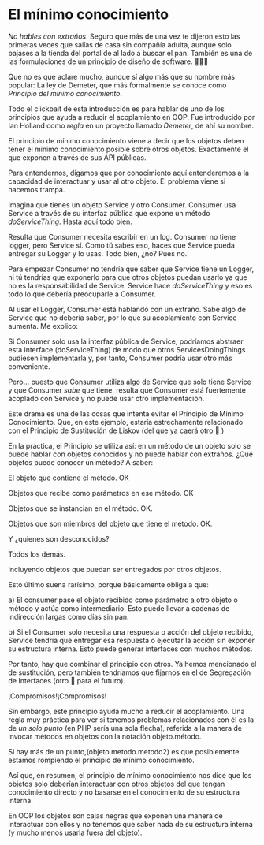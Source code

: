 # El mínimo conocimiento

_No hables con extraños_. Seguro que más de una vez te dijeron esto las primeras veces que salías de casa sin compañía adulta, aunque solo bajases a la tienda del portal de al lado a buscar el pan. También es una de las formulaciones de un principio de diseño de software. 🧻👇🏿

Que no es que aclare mucho, aunque sí algo más que su nombre más popular: La ley de Demeter, que más formalmente se conoce como _Principio del mínimo conocimiento_.

Todo el clickbait de esta introducción es para hablar de uno de los principios que ayuda a reducir el acoplamiento en OOP. Fue introducido por Ian Holland como _regla_ en un proyecto llamado _Demeter_, de ahí su nombre.

El principio de mínimo conocimiento viene a decir que los objetos deben tener el mínimo conocimiento posible sobre otros objetos. Exactamente el que exponen a través de sus API públicas.

Para entendernos, digamos que por conocimiento aquí entenderemos a la capacidad de interactuar y usar al otro objeto. El problema viene si hacemos trampa.

Imagina que tienes un objeto Service y otro Consumer. Consumer usa Service a través de su interfaz pública que expone un método _doServiceThing_. Hasta aquí todo bien.

Resulta que Consumer necesita escribir en un log. Consumer no tiene logger, pero  Service sí. Como tú sabes eso, haces que Service pueda entregar su Logger y lo usas. Todo bien, ¿no? Pues no.

Para empezar Consumer no tendría que saber que Service tiene un Logger, ni tú tendrías que exponerlo para que otros objetos puedan usarlo ya que no es la responsabilidad de Service. Service hace _doServiceThing_ y eso es todo lo que debería preocuparle a Consumer.

Al usar el Logger, Consumer está hablando con un extraño. Sabe algo de Service que no debería saber, por lo que su acoplamiento con Service aumenta. Me explico:

Si Consumer solo usa la interfaz pública de Service, podríamos abstraer esta interface (doServiceThing) de modo que otros ServicesDoingThings pudiesen implementarla y, por tanto, Consumer podría usar otro más conveniente.

Pero… puesto que Consumer utiliza algo de Service que solo tiene Service y que Consumer _sabe_ que tiene, resulta que Consumer está fuertemente acoplado con Service y no puede usar otro implementación.

Este drama es una de las cosas que intenta evitar el Principio de Mínimo Conocimiento. Que, en este ejemplo, estaría estrechamente relacionado con el Principio de Sustitución de Liskov (del que ya caerá otro 🧻 )

En la práctica, el Principio se utiliza así: en un método de un objeto solo se puede hablar con objetos conocidos y no puede hablar con extraños. ¿Qué objetos puede conocer un método? A saber:

El objeto que contiene el método. OK

Objetos que recibe como parámetros en ese método. OK

Objetos que se instancian en el método. OK.

Objetos que son miembros del objeto que tiene el método. OK.

Y ¿quienes son desconocidos?

Todos los demás.

Incluyendo objetos que puedan ser entregados por otros objetos.

Esto último suena rarísimo, porque básicamente obliga a que:

a) El consumer pase el objeto recibido como parámetro a otro objeto o método y actúa como intermediario. Esto puede llevar a cadenas de indirección largas como días sin pan.

b) Si el Consumer solo necesita una respuesta o acción del objeto recibido, Service tendría que entregar esa respuesta o ejecutar la acción sin exponer su estructura interna. Esto puede generar interfaces con muchos métodos.

Por tanto, hay que combinar el principio con otros. Ya hemos mencionado el de sustitución, pero también tendríamos que fijarnos en el de Segregación de Interfaces (otro 🧻 para el futuro).

¡Compromisos!¡Compromisos!

Sin embargo, este principio ayuda mucho a reducir el acoplamiento. Una regla muy práctica para ver si tenemos problemas relacionados con él es la de _un solo punto_ (en PHP sería una sola flecha), referida a la manera de invocar métodos en objetos con la notación objeto.método.

Si hay más de un punto,(objeto.metodo.metodo2) es que posiblemente estamos rompiendo el principio de mínimo conocimiento.

Así que, en resumen, el principio de mínimo conocimiento nos dice que los objetos solo deberían interactuar con otros objetos del que tengan conocimiento directo y no basarse en el conocimiento de su estructura interna.

En OOP los objetos son cajas negras que exponen una manera de interactuar con ellos y no tenemos que saber nada de su estructura interna (y mucho menos usarla fuera del objeto).
